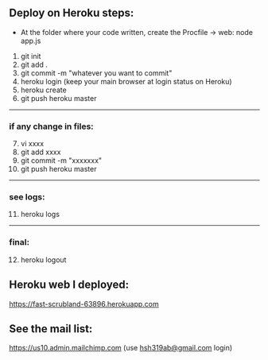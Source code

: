 ## Deploy on Heroku steps:
* At the folder where your code written, create the Procfile ->  web: node app.js
1. git init
2. git add .
3. git commit -m "whatever you want to commit"
4. heroku login (keep your main browser at login status on Heroku)
5. heroku create
6. git push heroku master

-------------
### if any change in files:
7. vi xxxx
8. git add xxxx
9. git commit -m "xxxxxxx"
10. git push heroku master
-------------
### see logs:
11. heroku logs
-------------
### final: 
12. heroku logout


## Heroku web I deployed:
https://fast-scrubland-63896.herokuapp.com

## See the mail list:
https://us10.admin.mailchimp.com (use hsh319ab@gmail.com login)
